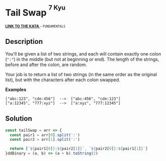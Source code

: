 <h1>Tail Swap <sup><sup>7 Kyu</sup></sup></h1>

<sup>
  <a href="https://www.codewars.com/kata/5868812b15f0057e05000001">
    <strong>LINK TO THE KATA</strong>
  </a> - <code>FUNDAMENTALS</code>
</sup>

## Description

You'll be given a list of two strings, and each will contain exactly one colon (`":"`) in the middle (but not at beginning or end). The length of the strings, before and after the colon, are random.

Your job is to return a list of two strings (in the same order as the original list), but with the characters after each colon swapped.

**Examples**

```
["abc:123", "cde:456"]  -->  ["abc:456", "cde:123"]
["a:12345", "777:xyz"]  -->  ["a:xyz", "777:12345"]
```

## Solution

```javascript
const tailSwap = arr => {
  const pair1 = arr[0].split(':')
  const pair2 = arr[1].split(':')

  return [`${pair1[0]}:${pair2[1]}`, `${pair2[0]}:${pair1[1]}`]
}ddBinary = (a, b) => (a + b).toString(2)
```
